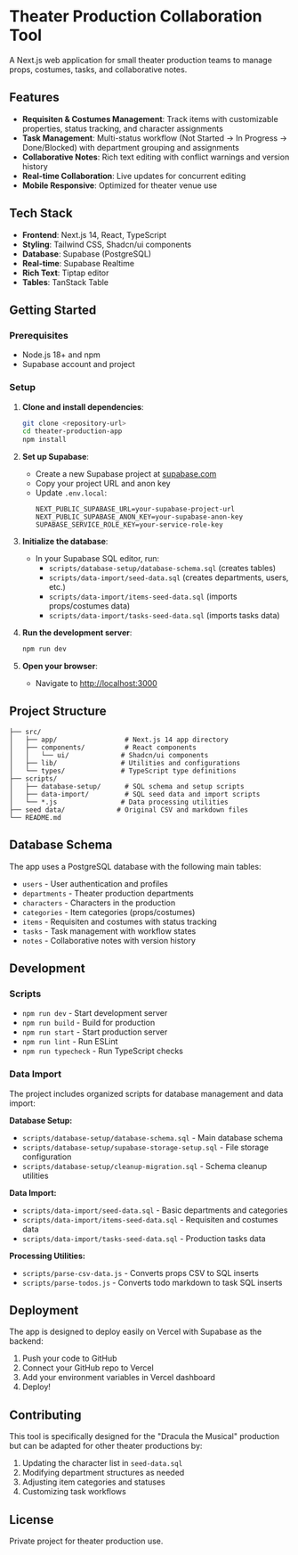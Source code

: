 # Theater Production Collaboration Tool

A Next.js web application for small theater production teams to manage props, costumes, tasks, and collaborative notes.

## Features

- **Requisiten & Costumes Management**: Track items with customizable properties, status tracking, and character assignments
- **Task Management**: Multi-status workflow (Not Started → In Progress → Done/Blocked) with department grouping and assignments
- **Collaborative Notes**: Rich text editing with conflict warnings and version history
- **Real-time Collaboration**: Live updates for concurrent editing
- **Mobile Responsive**: Optimized for theater venue use

## Tech Stack

- **Frontend**: Next.js 14, React, TypeScript
- **Styling**: Tailwind CSS, Shadcn/ui components
- **Database**: Supabase (PostgreSQL)
- **Real-time**: Supabase Realtime
- **Rich Text**: Tiptap editor
- **Tables**: TanStack Table

## Getting Started

### Prerequisites

- Node.js 18+ and npm
- Supabase account and project

### Setup

1. **Clone and install dependencies**:
   ```bash
   git clone <repository-url>
   cd theater-production-app
   npm install
   ```

2. **Set up Supabase**:
   - Create a new Supabase project at [supabase.com](https://supabase.com)
   - Copy your project URL and anon key
   - Update `.env.local`:
     ```env
     NEXT_PUBLIC_SUPABASE_URL=your-supabase-project-url
     NEXT_PUBLIC_SUPABASE_ANON_KEY=your-supabase-anon-key
     SUPABASE_SERVICE_ROLE_KEY=your-service-role-key
     ```

3. **Initialize the database**:
   - In your Supabase SQL editor, run:
     - `scripts/database-setup/database-schema.sql` (creates tables)
     - `scripts/data-import/seed-data.sql` (creates departments, users, etc.)
     - `scripts/data-import/items-seed-data.sql` (imports props/costumes data)
     - `scripts/data-import/tasks-seed-data.sql` (imports tasks data)

4. **Run the development server**:
   ```bash
   npm run dev
   ```

5. **Open your browser**:
   - Navigate to [http://localhost:3000](http://localhost:3000)

## Project Structure

```
├── src/
│   ├── app/                 # Next.js 14 app directory
│   ├── components/          # React components
│   │   └── ui/             # Shadcn/ui components
│   ├── lib/                # Utilities and configurations
│   └── types/              # TypeScript type definitions
├── scripts/
│   ├── database-setup/      # SQL schema and setup scripts
│   ├── data-import/         # SQL seed data and import scripts
│   └── *.js                # Data processing utilities
├── seed data/             # Original CSV and markdown files
└── README.md
```

## Database Schema

The app uses a PostgreSQL database with the following main tables:

- `users` - User authentication and profiles
- `departments` - Theater production departments
- `characters` - Characters in the production
- `categories` - Item categories (props/costumes)
- `items` - Requisiten and costumes with status tracking
- `tasks` - Task management with workflow states
- `notes` - Collaborative notes with version history

## Development

### Scripts

- `npm run dev` - Start development server
- `npm run build` - Build for production
- `npm run start` - Start production server
- `npm run lint` - Run ESLint
- `npm run typecheck` - Run TypeScript checks

### Data Import

The project includes organized scripts for database management and data import:

**Database Setup:**
- `scripts/database-setup/database-schema.sql` - Main database schema
- `scripts/database-setup/supabase-storage-setup.sql` - File storage configuration
- `scripts/database-setup/cleanup-migration.sql` - Schema cleanup utilities

**Data Import:**
- `scripts/data-import/seed-data.sql` - Basic departments and categories
- `scripts/data-import/items-seed-data.sql` - Requisiten and costumes data
- `scripts/data-import/tasks-seed-data.sql` - Production tasks data

**Processing Utilities:**
- `scripts/parse-csv-data.js` - Converts props CSV to SQL inserts
- `scripts/parse-todos.js` - Converts todo markdown to task SQL inserts

## Deployment

The app is designed to deploy easily on Vercel with Supabase as the backend:

1. Push your code to GitHub
2. Connect your GitHub repo to Vercel
3. Add your environment variables in Vercel dashboard
4. Deploy!

## Contributing

This tool is specifically designed for the "Dracula the Musical" production but can be adapted for other theater productions by:

1. Updating the character list in `seed-data.sql`
2. Modifying department structures as needed
3. Adjusting item categories and statuses
4. Customizing task workflows

## License

Private project for theater production use.